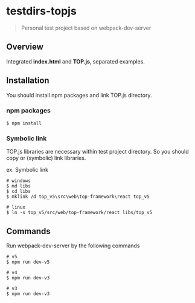 # testdirs-topjs
> Personal test project based on webpack-dev-server
## Overview
Integrated **index.html** and **TOP.js**, separated examples.
## Installation
You should install npm packages and link TOP.js directory.
### npm packages
```console
$ npm install
```
### Symbolic link
TOP.js libraries are necessary within test project directory. So you should copy or (symbolic) link libraries.

ex. Symbolic link
```console
# windows
$ md libs
$ cd libs
$ mklink /d top_v5\src\web\top-framework\react top_v5

# linux
$ ln -s top_v5/src/web/top-framework/react libs/top_v5
```
## Commands
Run webpack-dev-server by the following commands
```console
# v5
$ npm run dev-v5

# v4
$ npm run dev-v3

# v3
$ npm run dev-v3
```